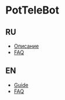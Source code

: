 # PotTeleBot

## RU

- [Описание](ru/guide.md)
- [FAQ](ru/faq.md)

## EN

- [Guide](en/guide.md)
- [FAQ](en/faq.md)
